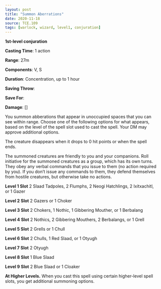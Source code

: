 ```yaml
---
layout: post
title: "Summon Aberrations"
date: 2020-11-18
source: TCE.109
tags: [warlock, wizard, level1, conjuration]
---
```


**1st-level conjuration**

**Casting Time**: 1 action

**Range**: 27m

**Components**: V, S

**Duration**: Concentration, up to 1 hour

**Saving Throw**:

**Save For**:

**Damage**: []

You summon abberations that appear in unoccupied spaces that you can see within range. Choose one of the following options for what appears, based on the level of the spell slot used to cast the spell. Your DM may approve additional options.

The creature disappears when it drops to 0 hit points or when the spell ends.

The summoned creatures are friendly to you and your companions. Roll initiative for the summoned creatures as a group, which has its own turns. They obey any verbal commands that you issue to them (no action required by you). If you don’t issue any commands to them, they defend themselves from hostile creatures, but otherwise take no actions.

**Level 1 Slot** 2 Slaad Tadpoles, 2 Flumphs, 2 Neogi Hatchlings, 2 Ixitxachitl, or 1 Gazer

**Level 2 Slot** 2 Gazers or 1 Choker

**Level 3 Slot** 2 Chokers, 1 Nothic, 1 Gibbering Mouther, or 1 Berbalang

**Level 4 Slot** 2 Nothics, 2 Gibbering Mouthers, 2 Berbalangs, or 1 Grell

**Level 5 Slot** 2 Grells or 1 Chull

**Level 6 Slot** 2 Chulls, 1 Red Slaad, or 1 Otyugh

**Level 7 Slot** 2 Otyugh

**Level 8 Slot** 1 Blue Slaad

**Level 9 Slot** 2 Blue Slaad or 1 Cloaker

**At Higher Levels.** When you cast this spell using certain higher-level spell slots, you get additional summoning options.
